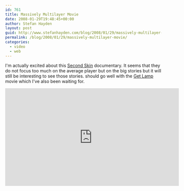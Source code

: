 ```yaml
---
id: 761
title: Massively Multilayer Movie
date: 2008-01-29T19:48:45+00:00
author: Stefan Hayden
layout: post
guid: http://www.stefanhayden.com/blog/2008/01/29/massively-multilayer-movie/
permalink: /blog/2008/01/29/massively-multilayer-movie/
categories:
  - video
  - web
---
```

I'm actually excited about this <a href="http://www.secondskinfilm.com/">Second Skin</a> documentary. It seems that they do not focus too much on the average player but on the big stories but it will still be interesting to see those stories. should go well with the <a href="http://www.getlamp.com/">Get Lamp</a> movie which I've also been waiting for.

<iframe width="560" height="315" src="https://www.youtube.com/embed/RPOxuOCGi9I" title="YouTube video player" frameborder="0" allow="accelerometer; autoplay; clipboard-write; encrypted-media; gyroscope; picture-in-picture" allowfullscreen></iframe>